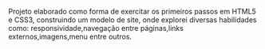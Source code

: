 Projeto elaborado como forma de exercitar os primeiros passos em HTML5 e CSS3, construindo um modelo de site, onde explorei diversas habilidades como: responsividade,navegação entre páginas,links externos,imagens,menu entre outros.

